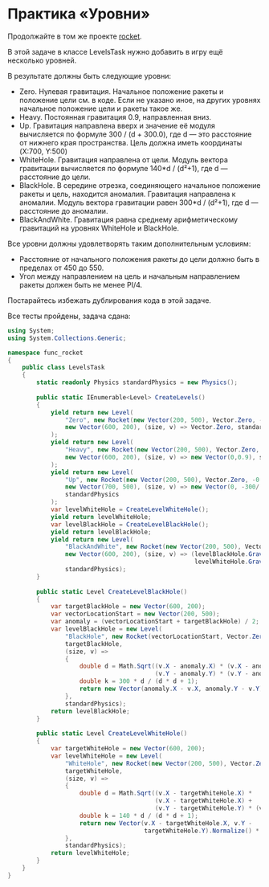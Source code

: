 # Практика «Уровни»

Продолжайте в том же проекте [rocket](rocket.zip).

В этой задаче в классе LevelsTask нужно добавить в игру ещё несколько уровней.

В результате должны быть следующие уровни:
- Zero. Нулевая гравитация. Начальное положение ракеты и положение цели см. в коде. Если не указано иное, на других уровнях начальное положение цели и ракеты такое же.
- Heavy. Постоянная гравитация 0.9, направленная вниз.
- Up. Гравитация направлена вверх и значение её модуля вычисляется по формуле 300 / (d + 300.0), где d — это расстояние от нижнего края пространства. Цель должна иметь координаты (X:700, Y:500)
- WhiteHole. Гравитация направлена от цели. Модуль вектора гравитации вычисляется по формуле 140*d / (d²+1), где d — расстояние до цели.
- BlackHole. В середине отрезка, соединяющего начальное положение ракеты и цель, находится аномалия. Гравитация направлена к аномалии. Модуль вектора гравитации равен 300*d / (d²+1), где d — расстояние до аномалии.
- BlackAndWhite. Гравитация равна среднему арифметическому гравитаций на уровнях WhiteHole и BlackHole.

Все уровни должны удовлетворять таким дополнительным условиям:
- Расстояние от начального положения ракеты до цели должно быть в пределах от 450 до 550.
- Угол между направлением на цель и начальным направлением ракеты должен быть не менее PI/4.

Постарайтесь избежать дублирования кода в этой задаче.


Все тесты пройдены, задача сдана:
```cs
using System;
using System.Collections.Generic;

namespace func_rocket
{
    public class LevelsTask
    {
        static readonly Physics standardPhysics = new Physics();
    
        public static IEnumerable<Level> CreateLevels()
        {
            yield return new Level(
                "Zero", new Rocket(new Vector(200, 500), Vector.Zero, -0.5 * Math.PI),
                new Vector(600, 200), (size, v) => Vector.Zero, standardPhysics
            );
            yield return new Level(
                "Heavy", new Rocket(new Vector(200, 500), Vector.Zero, -0.5 * Math.PI),
                new Vector(600, 200), (size, v) => new Vector(0,0.9), standardPhysics
            );
            yield return new Level(
                "Up", new Rocket(new Vector(200, 500), Vector.Zero, -0.5 * Math.PI),
                new Vector(700, 500), (size, v) => new Vector(0, -300/(size.Y - v.Y + 300.0)), 
                standardPhysics
            );
            var levelWhiteHole = CreateLevelWhiteHole();
            yield return levelWhiteHole;
            var levelBlackHole = CreateLevelBlackHole();
            yield return levelBlackHole;
            yield return new Level(
                "BlackAndWhite", new Rocket(new Vector(200, 500), Vector.Zero, -0.5 * Math.PI),
                new Vector(600, 200), (size, v) => (levelBlackHole.Gravity(size, v) +
                                                    levelWhiteHole.Gravity(size, v))/2,
                standardPhysics);
        }
        
        public static Level CreateLevelBlackHole()
        {
            var targetBlackHole = new Vector(600, 200);
            var vectorLocationStart = new Vector(200, 500);
            var anomaly = (vectorLocationStart + targetBlackHole) / 2;
            var levelBlackHole = new Level(
                "BlackHole", new Rocket(vectorLocationStart, Vector.Zero, -0.5 * Math.PI),
                targetBlackHole,
                (size, v) =>
                {
                    double d = Math.Sqrt((v.X - anomaly.X) * (v.X - anomaly.X) +
                                         (v.Y - anomaly.Y) * (v.Y - anomaly.Y));
                    double k = 300 * d / (d * d + 1);
                    return new Vector(anomaly.X - v.X, anomaly.Y - v.Y).Normalize() * k;
                },
                standardPhysics);
            return levelBlackHole;
        }
    
        public static Level CreateLevelWhiteHole()
        {
            var targetWhiteHole = new Vector(600, 200);
            var levelWhiteHole = new Level(
                "WhiteHole", new Rocket(new Vector(200, 500), Vector.Zero, -0.5 * Math.PI),
                targetWhiteHole,
                (size, v) =>
                {
                    double d = Math.Sqrt((v.X - targetWhiteHole.X) *
                                         (v.X - targetWhiteHole.X) +
                                         (v.Y - targetWhiteHole.Y) * (v.Y - targetWhiteHole.Y));
                    double k = 140 * d / (d * d + 1);
                    return new Vector(v.X - targetWhiteHole.X, v.Y - 
                                      targetWhiteHole.Y).Normalize() * k;
                },
                standardPhysics);
            return levelWhiteHole;
        }
    }
}
```
